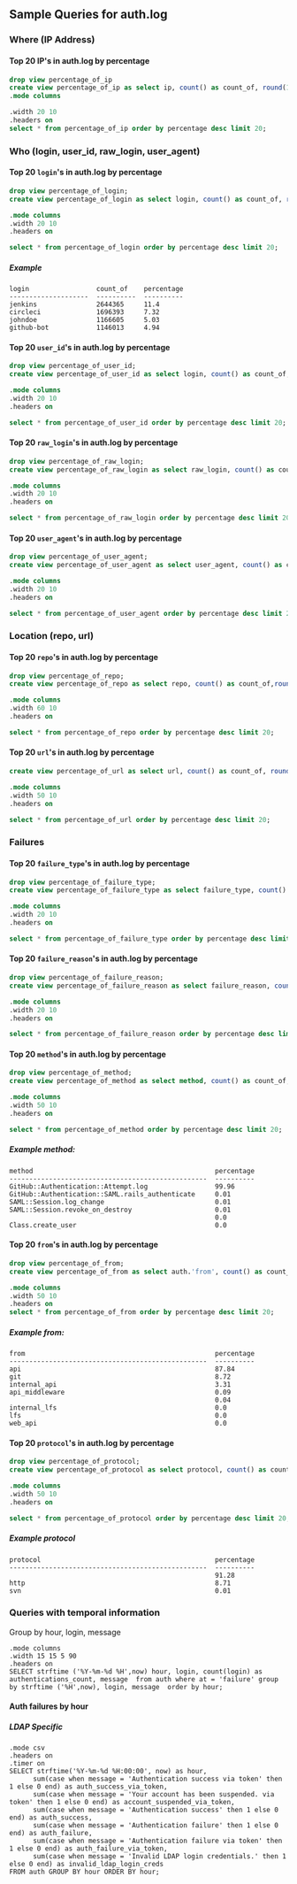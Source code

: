## Sample Queries for auth.log

### Where (IP Address)

#### Top 20 IP's in auth.log by percentage

```sql
drop view percentage_of_ip
create view percentage_of_ip as select ip, count() as count_of, round(100.0 * count() / (select count() from auth), 2) as percentage from auth group by ip;
.mode columns

.width 20 10
.headers on
select * from percentage_of_ip order by percentage desc limit 20;
```

### Who (login, user_id, raw_login, user_agent)

#### Top 20 `login`'s in auth.log by percentage

```sql
drop view percentage_of_login;
create view percentage_of_login as select login, count() as count_of, round(100.0 * count() / (select count() from auth), 2) as percentage from auth group by login;

.mode columns
.width 20 10
.headers on

select * from percentage_of_login order by percentage desc limit 20;
```

##### Example

```
login                 count_of    percentage
--------------------  ----------  ----------
jenkins               2644365     11.4
circleci              1696393     7.32
johndoe               1166605     5.03
github-bot            1146013     4.94
```


#### Top 20 `user_id`'s in auth.log by percentage

```sql
drop view percentage_of_user_id;
create view percentage_of_user_id as select login, count() as count_of, round(100.0 * count() / (select count() from auth), 2) as percentage from auth group by user_id;

.mode columns
.width 20 10
.headers on

select * from percentage_of_user_id order by percentage desc limit 20;
```

#### Top 20 `raw_login`'s in auth.log by percentage

```sql
drop view percentage_of_raw_login;
create view percentage_of_raw_login as select raw_login, count() as count_of, round(100.0 * count() / (select count() from auth), 2) as percentage from auth group by raw_login;

.mode columns
.width 20 10
.headers on

select * from percentage_of_raw_login order by percentage desc limit 20;
```




#### Top 20 `user_agent`'s in auth.log by percentage

```sql
drop view percentage_of_user_agent;
create view percentage_of_user_agent as select user_agent, count() as count_of, round(100.0 * count() / (select count() from auth), 2) as percentage from auth group by user_agent;

.mode columns
.width 20 10
.headers on

select * from percentage_of_user_agent order by percentage desc limit 20;
```

### Location (repo, url)

#### Top 20 `repo`'s in auth.log by percentage

```sql
drop view percentage_of_repo;
create view percentage_of_repo as select repo, count() as count_of,round(100.0 * count() / (select count() from auth), 2) as percentage from auth group by repo;

.mode columns
.width 60 10
.headers on

select * from percentage_of_repo order by percentage desc limit 20;
```

#### Top 20 `url`'s in auth.log by percentage

```sql
create view percentage_of_url as select url, count() as count_of, round(100.0 * count() / (select count() from auth), 2) as percentage from auth group by url;

.mode columns
.width 50 10
.headers on

select * from percentage_of_url order by percentage desc limit 20;
```






### Failures

#### Top 20 `failure_type`'s in auth.log by percentage

```sql
drop view percentage_of_failure_type;
create view percentage_of_failure_type as select failure_type, count() as count_of, round(100.0 * count() / (select count() from auth), 2) as percentage from auth group by failure_type;

.mode columns
.width 20 10
.headers on

select * from percentage_of_failure_type order by percentage desc limit 20;
```



#### Top 20 `failure_reason`'s in auth.log by percentage

```sql
drop view percentage_of_failure_reason;
create view percentage_of_failure_reason as select failure_reason, count() as count_of, round(100.0 * count() / (select count() from auth), 2) as percentage from auth group by failure_reason;

.mode columns
.width 20 10
.headers on

select * from percentage_of_failure_reason order by percentage desc limit 20;
```




#### Top 20 `method`'s in auth.log by percentage

```sql
drop view percentage_of_method;
create view percentage_of_method as select method, count() as count_of, round(100.0 * count() / (select count() from auth), 2) as percentage from auth group by method;

.mode columns
.width 50 10
.headers on

select * from percentage_of_method order by percentage desc limit 20;
```

##### Example method:
```
method                                              percentage
--------------------------------------------------  ----------
GitHub::Authentication::Attempt.log                 99.96
GitHub::Authentication::SAML.rails_authenticate     0.01
SAML::Session.log_change                            0.01
SAML::Session.revoke_on_destroy                     0.01
                                                    0.0
Class.create_user                                   0.0
```

#### Top 20 `from`'s in auth.log by percentage

```sql
drop view percentage_of_from;
create view percentage_of_from as select auth.'from', count() as count_of  round(100.0 * count() / (select count() from auth), 2) as percentage from auth group by auth.'from';

.mode columns
.width 50 10
.headers on
select * from percentage_of_from order by percentage desc limit 20;
```

##### Example from:

```
from                                                percentage
--------------------------------------------------  ----------
api                                                 87.84
git                                                 8.72
internal_api                                        3.31
api_middleware                                      0.09
                                                    0.04
internal_lfs                                        0.0
lfs                                                 0.0
web_api                                             0.0
```

#### Top 20 `protocol`'s in auth.log by percentage

```sql
drop view percentage_of_protocol;
create view percentage_of_protocol as select protocol, count() as count_of(), round(100.0 * count() / (select count() from auth), 2) as percentage from auth group by protocol;

.mode columns
.width 50 10
.headers on

select * from percentage_of_protocol order by percentage desc limit 20;
```
##### Example protocol

```
protocol                                            percentage
--------------------------------------------------  ----------
                                                    91.28
http                                                8.71
svn                                                 0.01
```


### Queries with temporal information

Group by hour, login, message

```
.mode columns
.width 15 15 5 90
.headers on
SELECT strftime ('%Y-%m-%d %H',now) hour, login, count(login) as authentications_count, message  from auth where at = 'failure' group by strftime ('%H',now), login, message  order by hour;
```

#### Auth failures by hour

##### LDAP Specific

```
.mode csv
.headers on
.timer on
SELECT strftime('%Y-%m-%d %H:00:00', now) as hour, 
      sum(case when message = 'Authentication success via token' then 1 else 0 end) as auth_success_via_token,
      sum(case when message = 'Your account has been suspended. via token' then 1 else 0 end) as account_suspended_via_token,
      sum(case when message = 'Authentication success' then 1 else 0 end) as auth_success,
      sum(case when message = 'Authentication failure' then 1 else 0 end) as auth_failure,
      sum(case when message = 'Authentication failure via token' then 1 else 0 end) as auth_failure_via_token,
      sum(case when message = 'Invalid LDAP login credentials.' then 1 else 0 end) as invalid_ldap_login_creds
FROM auth GROUP BY hour ORDER BY hour;
```


